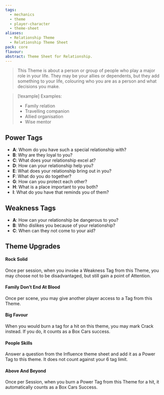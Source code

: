 ```yaml
---
tags:
  - mechanics
  - theme
  - player-character
  - theme-sheet
aliases:
  - Relationship Theme
  - Relationship Theme Sheet
pack: core
flavour: 
abstract: Theme Sheet for Relationship.
---
```

> This Theme is about a person or group of people who play a major role in your life. They may be your allies or dependents, but they add something to your life, colouring who you are as a person and what decisions you make. 

> [!example] Examples:
> - Family relation
> - Travelling companion
> - Allied organisation
> - Wise mentor

## Power Tags
- **A**: Whom do you have such a special relationship with?
- **B**: Why are they loyal to you?
- **C**: What does your relationship excel at?
- **D**: How can your relationship help you?
- **E**: What does your relationship bring out in you?
- **F**: What do you do together?
- **G**: How can you protect each other?
- **H**: What is a place important to you both?
- **I**: What do you have that reminds you of them?

## Weakness Tags
- **A**: How can your relationship be dangerous to you?
- **B**: Who dislikes you because of your relationship?
- **C**: When can they not come to your aid?

## Theme Upgrades
#### Rock Solid
 Once per session, when you invoke a Weakness Tag from this Theme, you may choose not to be disadvantaged, but still gain a point of Attention.
#### Family Don’t End At Blood
 Once per scene, you may give another player access to a Tag from this Theme.
#### Big Favour
 When you would burn a tag for a hit on this theme, you may mark Crack instead. If you do, it counts as a Box Cars success.
#### People Skills
 Answer a question from the Influence theme sheet and add it as a Power Tag to this theme. It does not count against your 6 tag limit.
#### Above And Beyond
 Once per Session, when you burn a Power Tag from this Theme for a hit, it automatically counts as a Box Cars Success.

